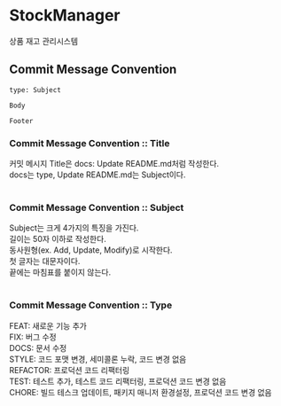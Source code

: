 # StockManager
상품 재고 관리시스템


## Commit Message Convention
```
type: Subject

Body

Footer
```  

### Commit Message Convention :: Title
커밋 메시지 Title은 docs: Update README.md처럼 작성한다.  
docs는 type, Update README.md는 Subject이다.  
</br>
### Commit Message Convention :: Subject
Subject는 크게 4가지의 특징을 가진다.  
길이는 50자 이하로 작성한다.  
동사원형(ex. Add, Update, Modify)로 시작한다.  
첫 글자는 대문자이다.  
끝에는 마침표를 붙이지 않는다.  
</br>
### Commit Message Convention :: Type
FEAT: 새로운 기능 추가  
FIX: 버그 수정  
DOCS: 문서 수정  
STYLE: 코드 포맷 변경, 세미콜론 누락, 코드 변경 없음  
REFACTOR: 프로덕션 코드 리팩터링  
TEST: 테스트 추가, 테스트 코드 리팩터링, 프로덕션 코드 변경 없음  
CHORE: 빌드 테스크 업데이트, 패키지 매니저 환경설정, 프로덕션 코드 변경 없음  



